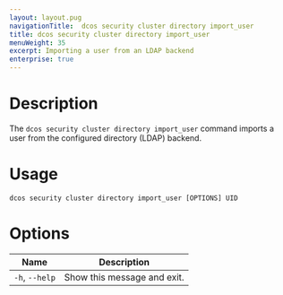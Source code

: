 ```yaml
---
layout: layout.pug
navigationTitle:  dcos security cluster directory import_user
title: dcos security cluster directory import_user
menuWeight: 35
excerpt: Importing a user from an LDAP backend
enterprise: true
---
```

# Description

The `dcos security cluster directory import_user` command imports a user from the configured directory (LDAP) backend.


# Usage

```
dcos security cluster directory import_user [OPTIONS] UID
```


# Options

| Name | Description |
|----------|---------|
| `-h`, `--help` |  Show this message and exit.|

